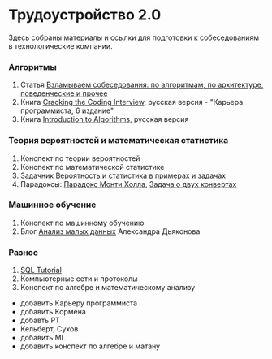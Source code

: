 # Трудоустройство 2.0
Здесь собраны материалы и ссылки для подготовки к собеседованиям в технологические компании.

### Алгоритмы
1) Статья [Взламываем собеседования: по алгоритмам, по архитектуре, поведенческие и прочее](https://habr.com/ru/company/edison/blog/344018/)
2) Книга [Cracking the Coding Interview](https://www.amazon.com/Cracking-Coding-Interview-Programming-Questions/dp/098478280X), русская версия - "Карьера программиста, 6 издание"
3) Книга [Introduction to Algorithms](https://www.amazon.com/Introduction-Algorithms-3rd-MIT-Press/dp/0262033844), русская версия

### Теория вероятностей и математическая статистика
1) Конспект по теории вероятностей
2) Конспект по математической статистике
3) Задачник [Вероятность и статистика в примерах и задачах]()
4) Парадоксы: [Парадокс Монти Холла](https://ru.wikipedia.org/wiki/Парадокс_Монти_Холла), [Задача о двух конвертах](https://ru.wikipedia.org/wiki/Задача_о_двух_конвертах)

### Машинное обучение
1) Конспект по машинному обучению
2) Блог [Анализ малых данных](https://dyakonov.org) Александра Дьяконова

### Разное
1) [SQL Tutorial](https://mode.com/sql-tutorial)
2) Компьютерные сети и протоколы
3) Конспект по алгебре и математическому анализу

- добавить Карьеру программиста
- добавить Кормена
- добавть PT
- Кельберт, Сухов
- добавить ML
- добавить конспект по алгебре и матану
